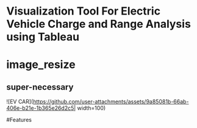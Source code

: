 # Visualization Tool For Electric Vehicle Charge and Range Analysis using Tableau
# image_resize
## super-necessary

![EV CAR](https://github.com/user-attachments/assets/9a85081b-66ab-406e-b21e-1b365e26d2c5| width=100)

#Features



